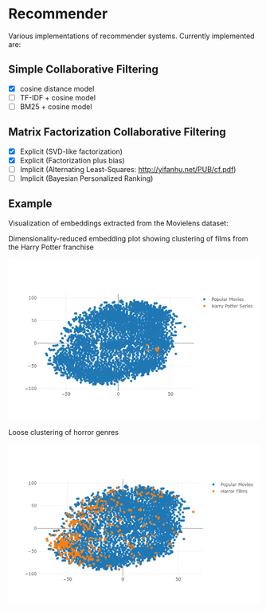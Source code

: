 # Recommender
Various implementations of recommender systems. Currently implemented are:

## Simple Collaborative Filtering
- [x] cosine distance model
- [ ] TF-IDF + cosine model
- [ ] BM25 + cosine model

## Matrix Factorization Collaborative Filtering
- [x] Explicit (SVD-like factorization)
- [x] Explicit (Factorization plus bias)
- [ ] Implicit (Alternating Least-Squares: http://yifanhu.net/PUB/cf.pdf)
- [ ] Implicit (Bayesian Personalized Ranking)

## Example

Visualization of embeddings extracted from the Movielens dataset:

Dimensionality-reduced embedding plot showing clustering of films from the Harry Potter franchise

![alt text](https://github.com/whong92/recommender/blob/master/notebooks/images/HarryPotter.png "Harry Potter Clustering")

Loose clustering of horror genres

![alt text](https://github.com/whong92/recommender/blob/master/notebooks/images/Horror.png "Harry Potter Clustering")
